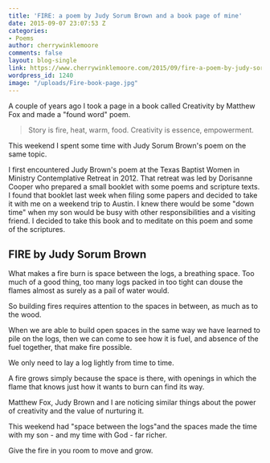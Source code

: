 ```yaml
---
title: 'FIRE: a poem by Judy Sorum Brown and a book page of mine'
date: 2015-09-07 23:07:53 Z
categories:
- Poems
author: cherrywinklemoore
comments: false
layout: blog-single
link: https://www.cherrywinklemoore.com/2015/09/fire-a-poem-by-judy-sorum-brown/
wordpress_id: 1240
image: "/uploads/Fire-book-page.jpg"
---
```


A couple of years ago I took a page in a book called Creativity by Matthew Fox and made a "found word" poem.


<blockquote>Story is fire, heat, warm, food.
Creativity is essence, empowerment.</blockquote>


This weekend I spent some time with Judy Sorum Brown's poem on the same topic.

I first encountered Judy Brown's poem at the Texas Baptist Women in Ministry Contemplative Retreat in 2012. That retreat was led by Dorisanne Cooper who prepared a small booklet with some poems and scripture texts. I found that booklet last week when filing some papers and decided to take it with me on a weekend trip to Austin. I knew there would be some "down time" when my son would be busy with other responsibilities and a visiting friend. I decided to take this book and to meditate on this poem and some of the scriptures.


## FIRE by Judy Sorum Brown


What makes a fire burn
is space between the logs,
a breathing space.
Too much of a good thing,
too many logs
packed in too tight
can douse the flames
almost as surely
as a pail of water would.

So building fires
requires attention
to the spaces in between,
as much as to the wood.

When we are able to build
open spaces
in the same way
we have learned
to pile on the logs,
then we can come to see how
it is fuel, and absence of the fuel
together, that make fire possible.

We only need to lay a log
lightly from time to time.

A fire
grows
simply because the space is there,
with openings
in which the flame
that knows just how it wants to burn
can find its way.

Matthew Fox, Judy Brown and I are noticing similar things about the power of creativity and the value of nurturing it.

This weekend had "space between the logs"and the spaces made the time with my son - and my time with God - far richer.

Give the fire in you room to move and grow.
